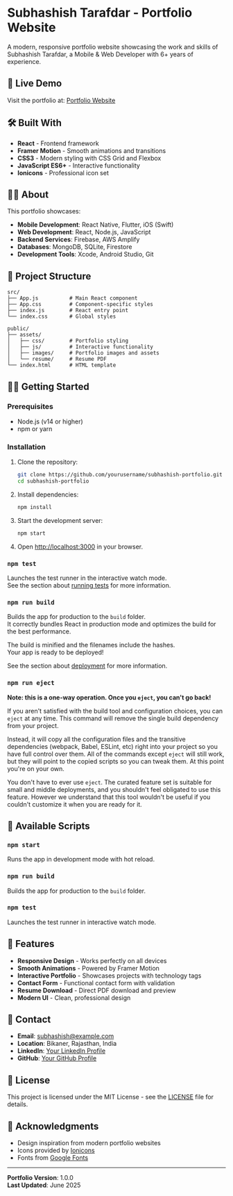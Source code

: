 # Subhashish Tarafdar - Portfolio Website

A modern, responsive portfolio website showcasing the work and skills of Subhashish Tarafdar, a Mobile & Web Developer with 6+ years of experience.

## 🚀 Live Demo

Visit the portfolio at: [Portfolio Website](#) <!-- Add your deployed URL here -->

## 🛠️ Built With

- **React** - Frontend framework
- **Framer Motion** - Smooth animations and transitions
- **CSS3** - Modern styling with CSS Grid and Flexbox
- **JavaScript ES6+** - Interactive functionality
- **Ionicons** - Professional icon set

## 👨‍💻 About

This portfolio showcases:
- **Mobile Development**: React Native, Flutter, iOS (Swift)
- **Web Development**: React, Node.js, JavaScript
- **Backend Services**: Firebase, AWS Amplify
- **Databases**: MongoDB, SQLite, Firestore
- **Development Tools**: Xcode, Android Studio, Git

## 📁 Project Structure

```
src/
├── App.js          # Main React component
├── App.css         # Component-specific styles
├── index.js        # React entry point
└── index.css       # Global styles

public/
├── assets/
│   ├── css/        # Portfolio styling
│   ├── js/         # Interactive functionality
│   ├── images/     # Portfolio images and assets
│   └── resume/     # Resume PDF
└── index.html      # HTML template
```

## 🏃‍♂️ Getting Started

### Prerequisites
- Node.js (v14 or higher)
- npm or yarn

### Installation

1. Clone the repository:
   ```bash
   git clone https://github.com/yourusername/subhashish-portfolio.git
   cd subhashish-portfolio
   ```

2. Install dependencies:
   ```bash
   npm install
   ```

3. Start the development server:
   ```bash
   npm start
   ```

4. Open [http://localhost:3000](http://localhost:3000) in your browser.

### `npm test`

Launches the test runner in the interactive watch mode.\
See the section about [running tests](https://facebook.github.io/create-react-app/docs/running-tests) for more information.

### `npm run build`

Builds the app for production to the `build` folder.\
It correctly bundles React in production mode and optimizes the build for the best performance.

The build is minified and the filenames include the hashes.\
Your app is ready to be deployed!

See the section about [deployment](https://facebook.github.io/create-react-app/docs/deployment) for more information.

### `npm run eject`

**Note: this is a one-way operation. Once you `eject`, you can't go back!**

If you aren't satisfied with the build tool and configuration choices, you can `eject` at any time. This command will remove the single build dependency from your project.

Instead, it will copy all the configuration files and the transitive dependencies (webpack, Babel, ESLint, etc) right into your project so you have full control over them. All of the commands except `eject` will still work, but they will point to the copied scripts so you can tweak them. At this point you're on your own.

You don't have to ever use `eject`. The curated feature set is suitable for small and middle deployments, and you shouldn't feel obligated to use this feature. However we understand that this tool wouldn't be useful if you couldn't customize it when you are ready for it.

## 📄 Available Scripts

### `npm start`
Runs the app in development mode with hot reload.

### `npm run build`
Builds the app for production to the `build` folder.

### `npm test`
Launches the test runner in interactive watch mode.

## 🎨 Features

- **Responsive Design** - Works perfectly on all devices
- **Smooth Animations** - Powered by Framer Motion
- **Interactive Portfolio** - Showcases projects with technology tags
- **Contact Form** - Functional contact form with validation
- **Resume Download** - Direct PDF download and preview
- **Modern UI** - Clean, professional design

## 📧 Contact

- **Email**: subhashish@example.com
- **Location**: Bikaner, Rajasthan, India
- **LinkedIn**: [Your LinkedIn Profile](#)
- **GitHub**: [Your GitHub Profile](#)

## 📝 License

This project is licensed under the MIT License - see the [LICENSE](LICENSE) file for details.

## 🙏 Acknowledgments

- Design inspiration from modern portfolio websites
- Icons provided by [Ionicons](https://ionicons.com/)
- Fonts from [Google Fonts](https://fonts.google.com/)

---

**Portfolio Version**: 1.0.0  
**Last Updated**: June 2025
